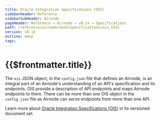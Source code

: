 ```yaml
---
title: Oracle Integration Specifications (OIS)
sidebarHeader: Reference
sidebarSubHeader: Airnode
pageHeader: Reference → Airnode → v0.14 → Specifications
path: /reference/airnode/next/specifications/ois.html
version: v0.14
outline: deep
tags:
---
```


<VersionWarning/>

<PageHeader/>

<SearchHighlight/>

<FlexStartTag/>

# {{$frontmatter.title}}

The `ois` JSON object, in the `config.json` file that defines an Airnode, is an
integral part of an Airnode's understanding of an API's specification and its
endpoints. OIS provide a description of API endpoints and maps Airnode endpoints
to them. There can be more than one OIS object in the `config.json` file as
Airnode can serve endpoints from more than one API.

Learn more about [Oracle Integration Specifications (OIS)](/reference/ois/next/)
in its versioned document set.

<FlexEndTag/>
